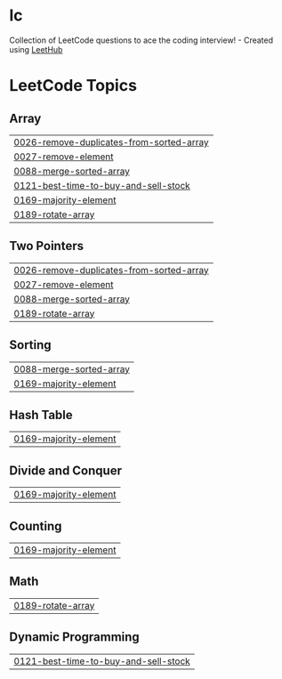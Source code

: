 # lc
Collection of LeetCode questions to ace the coding interview! - Created using [LeetHub](https://github.com/QasimWani/LeetHub)

<!---LeetCode Topics Start-->
# LeetCode Topics
## Array
|  |
| ------- |
| [0026-remove-duplicates-from-sorted-array](https://github.com/JonasRothmann/leetcode/tree/master/0026-remove-duplicates-from-sorted-array) |
| [0027-remove-element](https://github.com/JonasRothmann/leetcode/tree/master/0027-remove-element) |
| [0088-merge-sorted-array](https://github.com/JonasRothmann/leetcode/tree/master/0088-merge-sorted-array) |
| [0121-best-time-to-buy-and-sell-stock](https://github.com/JonasRothmann/leetcode/tree/master/0121-best-time-to-buy-and-sell-stock) |
| [0169-majority-element](https://github.com/JonasRothmann/leetcode/tree/master/0169-majority-element) |
| [0189-rotate-array](https://github.com/JonasRothmann/leetcode/tree/master/0189-rotate-array) |
## Two Pointers
|  |
| ------- |
| [0026-remove-duplicates-from-sorted-array](https://github.com/JonasRothmann/leetcode/tree/master/0026-remove-duplicates-from-sorted-array) |
| [0027-remove-element](https://github.com/JonasRothmann/leetcode/tree/master/0027-remove-element) |
| [0088-merge-sorted-array](https://github.com/JonasRothmann/leetcode/tree/master/0088-merge-sorted-array) |
| [0189-rotate-array](https://github.com/JonasRothmann/leetcode/tree/master/0189-rotate-array) |
## Sorting
|  |
| ------- |
| [0088-merge-sorted-array](https://github.com/JonasRothmann/leetcode/tree/master/0088-merge-sorted-array) |
| [0169-majority-element](https://github.com/JonasRothmann/leetcode/tree/master/0169-majority-element) |
## Hash Table
|  |
| ------- |
| [0169-majority-element](https://github.com/JonasRothmann/leetcode/tree/master/0169-majority-element) |
## Divide and Conquer
|  |
| ------- |
| [0169-majority-element](https://github.com/JonasRothmann/leetcode/tree/master/0169-majority-element) |
## Counting
|  |
| ------- |
| [0169-majority-element](https://github.com/JonasRothmann/leetcode/tree/master/0169-majority-element) |
## Math
|  |
| ------- |
| [0189-rotate-array](https://github.com/JonasRothmann/leetcode/tree/master/0189-rotate-array) |
## Dynamic Programming
|  |
| ------- |
| [0121-best-time-to-buy-and-sell-stock](https://github.com/JonasRothmann/leetcode/tree/master/0121-best-time-to-buy-and-sell-stock) |
<!---LeetCode Topics End-->